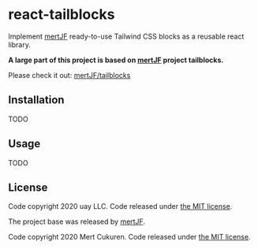 # react-tailblocks

Implement [mertJF](https://github.com/mertjf) ready-to-use Tailwind CSS blocks as a reusable react library. 

**A large part of this project is based on [mertJF](https://github.com/mertjf) project tailblocks.**

Please check it out: [mertJF/tailblocks](https://github.com/mertJF/tailblocks)

## Installation

TODO

## Usage

TODO

## License

Code copyright 2020 uay LLC. Code released under [the MIT license](https://github.com/uay/react-tailblocks/blob/master/LICENSE).

The project base was released by [mertJF](https://github.com/mertjf).

Code copyright 2020 Mert Cukuren. Code released under [the MIT license](https://github.com/mertjf/tailblocks/blob/master/LICENSE).
